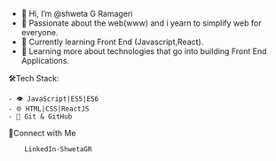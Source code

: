 - 👋 Hi, I’m @shweta G Ramageri
- 👀 Passionate about the web(www) and i yearn to simplify web for everyone.
- 🌱 Currently learning Front End (Javascript,React).
- 💞️ Learning more about technologies that go into building Front End Applications.


🛠Tech Stack:

    - 👁 JavaScript|ES5|ES6
    - 🌐 HTML|CSS|ReactJS
    - 🔧 Git & GitHub
   
🤝Connect with Me
       
        LinkedIn-ShwetaGR        
   
